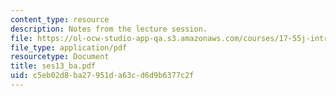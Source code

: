 ```yaml
---
content_type: resource
description: Notes from the lecture session.
file: https://ol-ocw-studio-app-qa.s3.amazonaws.com/courses/17-55j-introduction-to-latin-american-studies-fall-2006/c5eb02d8ba27951da63cd6d9b6377c2f_ses13_ba.pdf
file_type: application/pdf
resourcetype: Document
title: ses13_ba.pdf
uid: c5eb02d8-ba27-951d-a63c-d6d9b6377c2f
---
```

